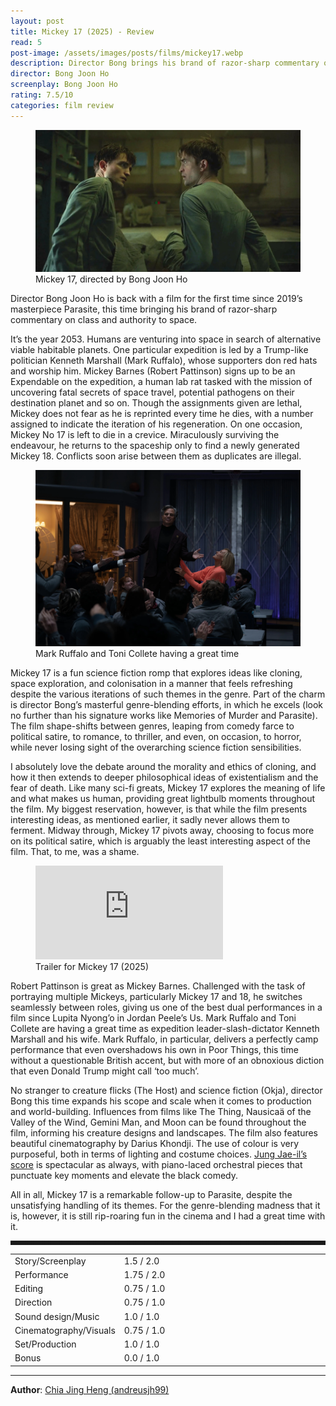 ```yaml
---
layout: post
title: Mickey 17 (2025) - Review
read: 5
post-image: /assets/images/posts/films/mickey17.webp
description: Director Bong brings his brand of razor-sharp commentary on class and authority to space.
director: Bong Joon Ho
screenplay: Bong Joon Ho
rating: 7.5/10
categories: film review
---
```


<figure class="film">
  <img src="/assets/images/posts/films/mickey17.webp" alt="Mickey 17 movie still">
  <figcaption><i class="fa-solid fa-film"></i> Mickey 17, directed by Bong Joon Ho</figcaption>
</figure>

Director Bong Joon Ho is back with a film for the first time since 2019’s masterpiece Parasite, this time bringing his brand of razor-sharp commentary on class and authority to space.

It’s the year 2053. Humans are venturing into space in search of alternative viable habitable planets. One particular expedition is led by a Trump-like politician Kenneth Marshall (Mark Ruffalo), whose supporters don red hats and worship him. Mickey Barnes (Robert Pattinson) signs up to be an Expendable on the expedition, a human lab rat tasked with the mission of uncovering fatal secrets of space travel, potential pathogens on their destination planet and so on. Though the assignments given are lethal, Mickey does not fear as he is reprinted every time he dies, with a number assigned to indicate the iteration of his regeneration. On one occasion, Mickey No 17 is left to die in a crevice. Miraculously surviving the endeavour, he returns to the spaceship only to find a newly generated Mickey 18. Conflicts soon arise between them as duplicates are illegal.

<figure class="film">
  <img src="/assets/images/posts/films/mickey17_2.webp" alt="Mickey 17 movie still">
  <figcaption><i class="fa-solid fa-film"></i> Mark Ruffalo and Toni Collete having a great time</figcaption>
</figure>

Mickey 17 is a fun science fiction romp that explores ideas like cloning, space exploration, and colonisation in a manner that feels refreshing despite the various iterations of such themes in the genre. Part of the charm is director Bong’s masterful genre-blending efforts, in which he excels (look no further than his signature works like Memories of Murder and Parasite). The film shape-shifts between genres, leaping from comedy farce to political satire, to romance, to thriller, and even, on occasion, to horror, while never losing sight of the overarching science fiction sensibilities. 

I absolutely love the debate around the morality and ethics of cloning, and how it then extends to deeper philosophical ideas of existentialism and the fear of death. Like many sci-fi greats, Mickey 17 explores the meaning of life and what makes us human, providing great lightbulb moments throughout the film. My biggest reservation, however, is that while the film presents interesting ideas, as mentioned earlier, it sadly never allows them to ferment. Midway through, Mickey 17 pivots away, choosing to focus more on its political satire, which is arguably the least interesting aspect of the film. That, to me, was a shame.

<div class="film-trailer">
<figure>
  <iframe src="https://www.youtube.com/embed/LEI1herK2gw" title="YouTube video player" frameborder="0" allow="accelerometer; autoplay; clipboard-write; encrypted-media; gyroscope; picture-in-picture; web-share" allowfullscreen></iframe>
  <figcaption><i class="fa-brands fa-youtube"></i> Trailer for Mickey 17 (2025)</figcaption>
</figure>
</div>

Robert Pattinson is great as Mickey Barnes. Challenged with the task of portraying multiple Mickeys, particularly Mickey 17 and 18, he switches seamlessly between roles, giving us one of the best dual performances in a film since Lupita Nyong’o in Jordan Peele’s Us. Mark Ruffalo and Toni Collete are having a great time as expedition leader-slash-dictator Kenneth Marshall and his wife. Mark Ruffalo, in particular, delivers a perfectly camp performance that even overshadows his own in Poor Things, this time without a questionable British accent, but with more of an obnoxious diction that even Donald Trump might call ‘too much’.

No stranger to creature flicks (The Host) and science fiction (Okja), director Bong this time expands his scope and scale when it comes to production and world-building. Influences from films like The Thing, Nausicaä of the Valley of the Wind, Gemini Man, and Moon can be found throughout the film, informing his creature designs and landscapes. The film also features beautiful cinematography by Darius Khondji. The use of colour is very purposeful, both in terms of lighting and costume choices. <a href="https://open.spotify.com/album/21x9V1HMfhP15q0ev6NVhP?si=nrCu86ffRTSML3KNCr-MNA" target="_blank">Jung Jae-il’s score</a> is spectacular as always, with piano-laced orchestral pieces that punctuate key moments and elevate the black comedy.

All in all, Mickey 17 is a remarkable follow-up to Parasite, despite the unsatisfying handling of its themes. For the genre-blending madness that it is, however, it is still rip-roaring fun in the cinema and I had a great time with it.


<hr style="border-style: dashed">

<table class="table table-sm table-striped table-hover">
  <colgroup>
    <col style="width: 30%;">
    <col style="width: 70%;">
  </colgroup>

  <tbody>
    <tr>
      <td>Story/Screenplay</td>
      <td>1.5 / 2.0</td>
    </tr>
    <tr>
      <td>Performance</td>
      <td>1.75 / 2.0</td>
    </tr>
    <tr>
      <td>Editing</td>
      <td>0.75 / 1.0</td>
    </tr>
    <tr>
      <td>Direction</td>
      <td>0.75 / 1.0</td>
    </tr>
    <tr>
      <td>Sound design/Music</td>
      <td>1.0 / 1.0</td>
    </tr>
    <tr>
      <td>Cinematography/Visuals</td>
      <td>0.75 / 1.0</td>
    </tr>
    <tr>
      <td>Set/Production</td>
      <td>1.0 / 1.0</td>
    </tr>
    <tr>
      <td>Bonus</td>
      <td>0.0 / 1.0</td>
    </tr>
  </tbody>
</table>

---

**Author**: <a href="https://github.com/andreusjh99" target="_blank">Chia Jing Heng (andreusjh99)</a>